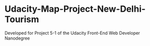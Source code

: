 # Udacity-Map-Project-New-Delhi-Tourism
Developed for Project 5-1 of the Udacity Front-End Web Developer Nanodegree
